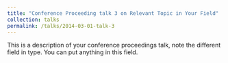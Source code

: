 ```yaml
---
title: "Conference Proceeding talk 3 on Relevant Topic in Your Field"
collection: talks
permalink: /talks/2014-03-01-talk-3
---
```


This is a description of your conference proceedings talk, note the different field in type. You can put anything in this field.
